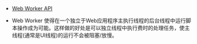 * [Web Worker API](https://developer.mozilla.org/zh-CN/docs/Web/API/Web_Workers_API)

* Web Worker 使得在一个独立于Web应用程序主执行线程的后台线程中运行脚本操作成为可能。这样做的好处是可以独立线程中执行费时的处理任务，使主线程(通常是UI线程)的运行不会被阻塞/放慢。